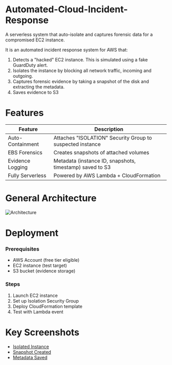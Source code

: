 # Automated-Cloud-Incident-Response

A serverless system that auto-isolate and captures forensic data for a compromised EC2 instance. 

It is an automated incident response system for AWS that:
1. Detects a "hacked" EC2 instance. This is simulated using a fake GuardDuty alert.
2. Isolates the instance by blocking all network traffic, incoming and outgoing.
3. Captures forensic evidence by taking a snapshot of the disk and extracting the metadata.
4. Saves evidence to S3

# Features

| Feature              | Description                                                 |
|----------------------|-------------------------------------------------------------|
| Auto-Containment  | Attaches "ISOLATION" Security Group to suspected instance   |
| EBS Forensics     | Creates snapshots of attached volumes                       |
| Evidence Logging  | Metadata (instance ID, snapshots, timestamp) saved to S3    |
| Fully Serverless  | Powered by AWS Lambda + CloudFormation                      |


# General Architecture
![Architecture](https://github.com/user-attachments/assets/58945aeb-2ab4-40ac-8400-50a290fc44b8)

# Deployment

### Prerequisites  
- AWS Account (free tier eligible)  
- EC2 instance (test target)  
- S3 bucket (evidence storage)
 ### Steps 
1. Launch EC2 instance
2. Set up Isolation Security Group
3. Deploy CloudFormation template
4. Test with Lambda event
 
 
<!--
### Steps  
1. **Create Isolation SG**:  
  You can set this up using the command `aws ec2 create-security-group --group-name "ISOLATION" --description "Block all traffic"`
2. **Deploy CloudFormation**:  
   ```bash
   aws cloudformation deploy \
     --template-file cloudformation/forensic-automation.yaml \
     --stack-name ForensicStack \
     --parameter-overrides \
         S3BucketName=your-forensics-bucket \
         IsolationSGId=sg-12345678
   ```
3. **Test**:  
   - Trigger Lambda with [test event](/lambda/test_event.json).

-->

# Key Screenshots

- [Isolated Instance](Documents/Screenshots/EC2isolated.jpg)
- [Snapshot Created](Documents/Screenshots/snapshotcreated.jpg)
- [Metadata Saved](Documents/Screenshots/s3metadata.jpg)
